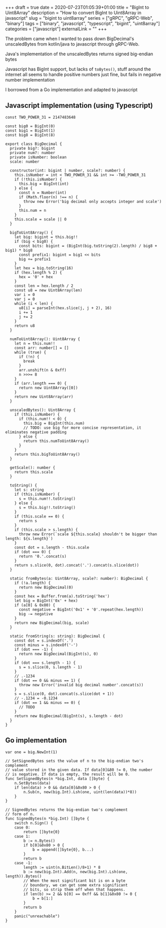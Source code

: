 +++ 
draft = true
date = 2020-07-23T01:05:39+01:00
title = "BigInt to Uint8Array"
description = "How to convert BigInt to Uint8Array in javascript"
slug = "bigint to uint8array"
series = ["gRPC", "gRPC-Web", "binary"]
tags = ["binary", "javascript", "typescript", "bigint", "uint8array"]
categories = ["javascript"]
externalLink = ""
+++

The problem came when I wanted to pass down BigDecimal's unscaledBytes from kotlin/java to javascript through gRPC-Web.

Java's implementation of the unscaledBytes returns signed big-endian bytes

Javascript has BigInt support, but lacks of `toBytes()`, stuff around the internet all seems to handle positive numbers just fine, but fails in negative number implementation

I borrowed from a Go implementation and adapted to javascript

## Javascript implementation (using Typescript)

```
const TWO_POWER_31 = 2147483648

const big0 = BigInt(0)
const big1 = BigInt(1)
const big8 = BigInt(8)

export class BigDecimal {
  private big?: bigint
  private num?: number
  private isNumber: boolean
  scale: number

  constructor(int: bigint | number, scale?: number) {
    this.isNumber = int < TWO_POWER_31 && int >= -TWO_POWER_31
    if (!this.isNumber) {
      this.big = BigInt(int)
    } else {
      const n = Number(int)
      if (Math.floor(n) !== n) {
        throw new Error('big decimal only accepts integer and scale')
      }
      this.num = n
    }
    this.scale = scale || 0
  }

  bigToUint8Array() {
    let big: bigint = this.big!!
    if (big < big0) {
      const bits: bigint = (BigInt(big.toString(2).length) / big8 + big1) * big8
      const prefix1: bigint = big1 << bits
      big += prefix1
    }
    let hex = big.toString(16)
    if (hex.length % 2) {
      hex = '0' + hex
    }
    const len = hex.length / 2
    const u8 = new Uint8Array(len)
    var i = 0
    var j = 0
    while (i < len) {
      u8[i] = parseInt(hex.slice(j, j + 2), 16)
      i += 1
      j += 2
    }
    return u8
  }

  numToUint8Array(): Uint8Array {
    let n = this.num!!
    const arr: number[] = []
    while (true) {
      if (!n) {
        break
      }
      arr.unshift(n & 0xff)
      n >>>= 8
    }
    if (arr.length === 0) {
      return new Uint8Array([0])
    }
    return new Uint8Array(arr)
  }

  unscaledBytes(): Uint8Array {
    if (this.isNumber) {
      if (this.num!! < 0) {
        this.big = BigInt(this.num)
        // TODO: use big for more concise representation, it eliminates negative padding
      } else {
        return this.numToUint8Array()
      }
    }
    return this.bigToUint8Array()
  }

  getScale(): number {
    return this.scale
  }

  toString() {
    let s: string
    if (this.isNumber) {
      s = this.num!!.toString()
    } else {
      s = this.big!!.toString()
    }
    if (this.scale == 0) {
      return s
    }
    if (this.scale > s.length) {
      throw new Error(`scale ${this.scale} shouldn't be bigger than length: ${s.length}`)
    }
    const dot = s.length - this.scale
    if (dot === 0) {
      return '0.'.concat(s)
    }
    return s.slice(0, dot).concat('.').concat(s.slice(dot))
  }

  static fromBytes(a: Uint8Array, scale?: number): BigDecimal {
    if (!a.length) {
      return new BigDecimal(0)
    }
    const hex = Buffer.from(a).toString('hex')
    let big = BigInt('0x' + hex)
    if (a[0] & 0x80) {
      const negative = BigInt('0x1' + '0'.repeat(hex.length))
      big -= negative
    }
    return new BigDecimal(big, scale)
  }

  static fromString(s: string): BigDecimal {
    const dot = s.indexOf('.')
    const minus = s.indexOf('-')
    if (dot === -1) {
      return new BigDecimal(BigInt(s), 0)
    }
    if (dot === s.length - 1) {
      s = s.slice(0, s.length - 1)
    }
    // .-1234
    if (dot == 0 && minus == 1) {
      throw new Error('invalid big decimal number'.concat(s))
    }
    s = s.slice(0, dot).concat(s.slice(dot + 1))
    // -.1234 = -0.1234
    if (dot == 1 && minus == 0) {
      // TODO
    }
    return new BigDecimal(BigInt(s), s.length - dot)
  }
}
```

## Go implementation

```
var one = big.NewInt(1)

// SetSignedBytes sets the value of n to the big-endian two's complement
// value stored in the given data. If data[0]&80 != 0, the number
// is negative. If data is empty, the result will be 0.
func SetSignedBytes(n *big.Int, data []byte) {
	n.SetBytes(data)
	if len(data) > 0 && data[0]&0x80 > 0 {
		n.Sub(n, new(big.Int).Lsh(one, uint(len(data))*8))
	}
}

// SignedBytes returns the big-endian two's complement
// form of n.
func SignedBytes(n *big.Int) []byte {
	switch n.Sign() {
	case 0:
		return []byte{0}
	case 1:
		b := n.Bytes()
		if b[0]&0x80 > 0 {
			b = append([]byte{0}, b...)
		}
		return b
	case -1:
		length := uint(n.BitLen()/8+1) * 8
		b := new(big.Int).Add(n, new(big.Int).Lsh(one, length)).Bytes()
		// When the most significant bit is on a byte
		// boundary, we can get some extra significant
		// bits, so strip them off when that happens.
		if len(b) >= 2 && b[0] == 0xff && b[1]&0x80 != 0 {
			b = b[1:]
		}
		return b
	}
	panic("unreachable")
}
```
